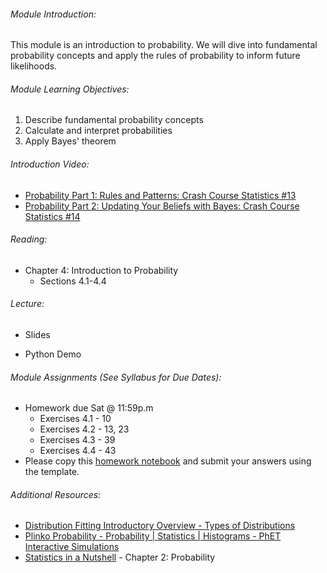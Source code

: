 ###### Module Introduction:

This module is an introduction to probability. We will dive into fundamental probability concepts and apply the rules of probability to inform future likelihoods. 

###### Module Learning Objectives:

1.  Describe fundamental probability concepts
2.  Calculate and interpret probabilities
3.  Apply Bayes' theorem

###### Introduction Video:

*   [Probability Part 1: Rules and Patterns: Crash Course Statistics #13](https://youtu.be/OyddY7DlV58)
*   [Probability Part 2: Updating Your Beliefs with Bayes: Crash Course Statistics #14](https://youtu.be/oZCskBpHWyk)

###### Reading:

*   Chapter 4: Introduction to Probability
    *   Sections 4.1-4.4

###### Lecture:

*   Slides
    
*   Python Demo

###### Module Assignments (See Syllabus for Due Dates):

*   Homework due Sat @ 11:59p.m  
    *   Exercises 4.1 - 10
    *   Exercises 4.2 - 13, 23
    *   Exercises 4.3 - 39
    *   Exercises 4.4 - 43
*   Please copy this [homework notebook](https://colab.research.google.com/drive/1LDPPAeosHDZv1k-0wOh9_-q1Sv3FZ0iV?usp=sharing) and submit your answers using the template.

###### Additional Resources:

*   [Distribution Fitting Introductory Overview - Types of Distributions](https://docs.tibco.com/data-science/GUID-73039E2B-A350-406A-B5DA-ACAD53E56E48.html)
*   [Plinko Probability - Probability | Statistics | Histograms - PhET Interactive Simulations](https://phet.colorado.edu/en/simulations/plinko-probability)
*   [Statistics in a Nutshell](https://theswissbay.ch/pdf/Gentoomen%20Library/Maths/Statistics/OReilly.Statistics.in.a.Nutshell.A.Desktop.Quick.Reference.Aug.2008.pdf) - Chapter 2: Probability
